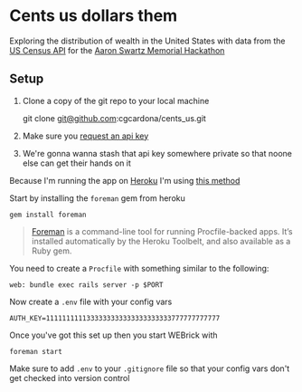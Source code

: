 # Cents us dollars them

Exploring the distribution of wealth in the United States with data from the [US Census API](http://www.census.gov/developers/) for the [Aaron Swartz Memorial Hackathon](https://www.noisebridge.net/wiki/Aaron_Swartz_Memorial_Hackathon)

## Setup

1. Clone a copy of the git repo to your local machine

    git clone git@github.com:cgcardona/cents_us.git

2. Make sure you [request an api key](http://www.census.gov/developers/tos/key_request.html)

3. We're gonna wanna stash that api key somewhere private so that noone else can get their hands on it

Because I'm running the app on [Heroku](http://www.heroku.com) I'm using [this method](https://devcenter.heroku.com/articles/config-vars)

Start by installing the `foreman` gem from heroku

    gem install foreman

> [Foreman](https://github.com/ddollar/foreman) is a command-line tool for running Procfile-backed apps. It’s installed
> automatically by the Heroku Toolbelt, and also available as a Ruby gem.

You need to create a `Procfile` with something similar to the following:

    web: bundle exec rails server -p $PORT

Now create a `.env` file with your config vars

    AUTH_KEY=1111111111333333333333333333333777777777777

Once you've got this set up then you start WEBrick with

    foreman start

Make sure to add `.env` to your `.gitignore` file so that your config vars don't
get checked into version control

